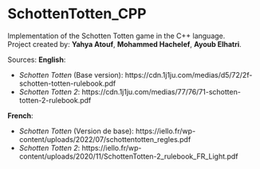 # SchottenTotten_CPP
Implementation of the Schotten Totten game in the C++ language.<br>
Project created by: <b>Yahya Atouf</b>, <b>Mohammed Hachelef</b>, <b>Ayoub Elhatri</b>.<br>




Sources: <b>English</b>: <br><ul>
<li><i>Schotten Totten</i> (Base version): https://cdn.1j1ju.com/medias/d5/72/2f-schotten-totten-rulebook.pdf</li>
                          <li><i>Schotten Totten 2</i>: https://cdn.1j1ju.com/medias/77/76/71-schotten-totten-2-rulebook.pdf</li></ul>
         <b>French</b>:<br> <ul><li><i>Schotten Totten</i> (Version de base): https://iello.fr/wp-content/uploads/2022/07/schottentotten_regles.pdf</li>
                        <li><i>Schotten Totten 2</i>: https://iello.fr/wp-content/uploads/2020/11/SchottenTotten-2_rulebook_FR_Light.pdf</li></ul>
